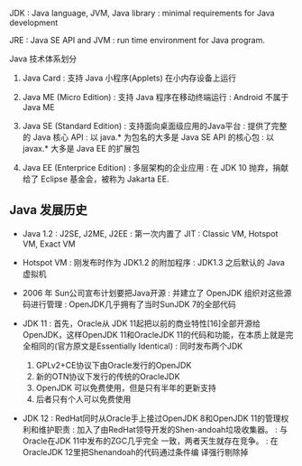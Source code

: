 JDK
: Java language, JVM, Java library 
: minimal requirements for Java development

JRE
: Java SE API and JVM
: run time environment for Java program.

Java 技术体系划分
1. Java Card
   : 支持 Java 小程序(Applets) 在小内存设备上运行
   
2. Java ME (Micro Edition)
   : 支持 Java 程序在移动终端运行
   : Android 不属于 Java ME
   
3. Java SE (Standard Edition)
   : 支持面向桌面级应用的Java平台
   : 提供了完整的 Java 核心 API
   : 以 java.* 为包名的大多是 Java SE API 的核心包
   : 以 javax.* 大多是 Java EE 的扩展包

4. Java EE (Enterprice Edition)
   : 多层架构的企业应用
   : 在 JDK 10 抛弃，捐献给了 Eclipse 基金会，被称为 Jakarta EE.
   

## Java 发展历史
- Java 1.2
  : J2SE, J2ME, J2EE
  : 第一次内置了 JIT 
  : Classic VM, Hotspot VM, Exact VM

- Hotspot VM
  : 刚发布时作为 JDK1.2 的附加程序
  : JDK1.3 之后默认的 Java 虚拟机

- 2006 年 Sun公司宣布计划要把Java开源
  : 并建立了 OpenJDK 组织对这些源码进行管理
  : OpenJDK几乎拥有了当时SunJDK 7的全部代码

- JDK 11
  : 首先，Oracle从 JDK 11起把以前的商业特性[16]全部开源给OpenJDK，这样OpenJDK 11和OracleJDK 11的代码和功能，在本质上就是完全相同的(官方原文是Essentially Identical)
  : 同时发布两个JDK
    1. GPLv2+CE协议下由Oracle发行的OpenJDK
    2. 新的OTN协议下发行的传统的OracleJDK
    3. OpenJDK 可以免费使用，但是只有半年的更新支持
    4. 后者只有个人可以免费使用

- JDK 12
  : RedHat同时从Oracle手上接过OpenJDK 8和OpenJDK 11的管理权利和维护职责
  : 加入了由RedHat领导开发的Shen-andoah垃圾收集器。
  : 与Oracle在JDK 11中发布的ZGC几乎完全 一致，两者天生就存在竞争。
  : 在OracleJDK 12里把Shenandoah的代码通过条件编 译强行剔除掉
  

